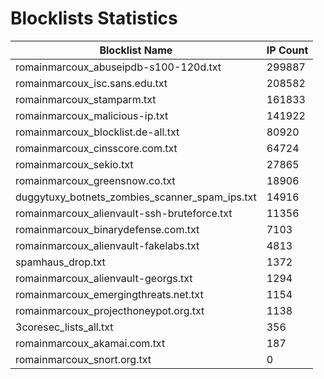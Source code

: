 # Blocklists Statistics
| Blocklist Name | IP Count |
|----|----|
| romainmarcoux_abuseipdb-s100-120d.txt | 299887 |
| romainmarcoux_isc.sans.edu.txt | 208582 |
| romainmarcoux_stamparm.txt | 161833 |
| romainmarcoux_malicious-ip.txt | 141922 |
| romainmarcoux_blocklist.de-all.txt | 80920 |
| romainmarcoux_cinsscore.com.txt | 64724 |
| romainmarcoux_sekio.txt | 27865 |
| romainmarcoux_greensnow.co.txt | 18906 |
| duggytuxy_botnets_zombies_scanner_spam_ips.txt | 14916 |
| romainmarcoux_alienvault-ssh-bruteforce.txt | 11356 |
| romainmarcoux_binarydefense.com.txt | 7103 |
| romainmarcoux_alienvault-fakelabs.txt | 4813 |
| spamhaus_drop.txt | 1372 |
| romainmarcoux_alienvault-georgs.txt | 1294 |
| romainmarcoux_emergingthreats.net.txt | 1154 |
| romainmarcoux_projecthoneypot.org.txt | 1138 |
| 3coresec_lists_all.txt | 356 |
| romainmarcoux_akamai.com.txt | 187 |
| romainmarcoux_snort.org.txt | 0 |
